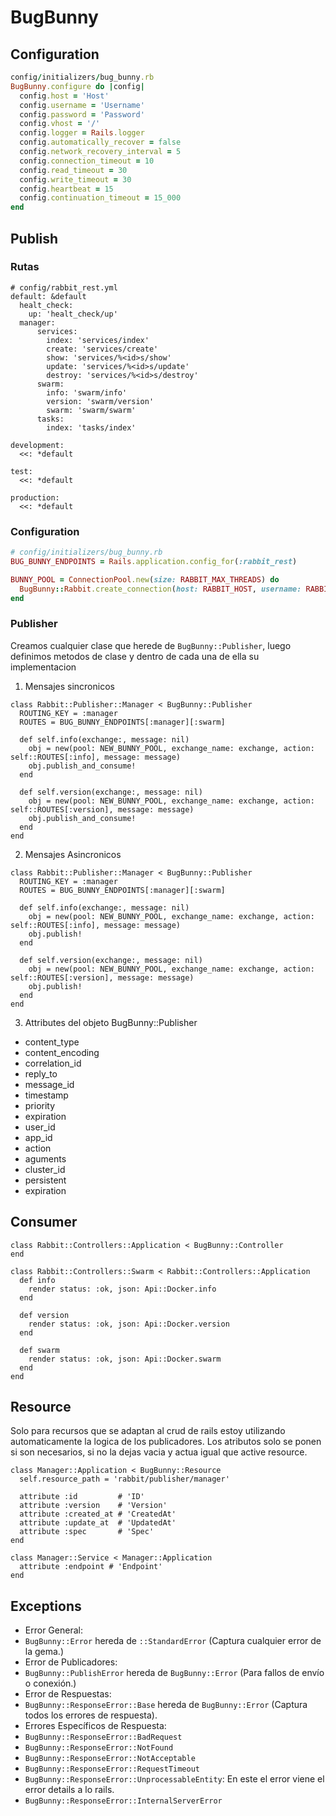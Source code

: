 # BugBunny

## Configuration

```ruby
config/initializers/bug_bunny.rb
BugBunny.configure do |config|
  config.host = 'Host'
  config.username = 'Username'
  config.password = 'Password'
  config.vhost = '/'
  config.logger = Rails.logger
  config.automatically_recover = false
  config.network_recovery_interval = 5
  config.connection_timeout = 10
  config.read_timeout = 30
  config.write_timeout = 30
  config.heartbeat = 15
  config.continuation_timeout = 15_000
end
```

## Publish

### Rutas

```
# config/rabbit_rest.yml
default: &default
  healt_check:
    up: 'healt_check/up'
  manager:
      services:
        index: 'services/index'
        create: 'services/create'
        show: 'services/%<id>s/show'
        update: 'services/%<id>s/update'
        destroy: 'services/%<id>s/destroy'
      swarm:
        info: 'swarm/info'
        version: 'swarm/version'
        swarm: 'swarm/swarm'
      tasks:
        index: 'tasks/index'

development:
  <<: *default

test:
  <<: *default

production:
  <<: *default

```

### Configuration

```ruby
# config/initializers/bug_bunny.rb
BUG_BUNNY_ENDPOINTS = Rails.application.config_for(:rabbit_rest)

BUNNY_POOL = ConnectionPool.new(size: RABBIT_MAX_THREADS) do
  BugBunny::Rabbit.create_connection(host: RABBIT_HOST, username: RABBIT_USER, password: RABBIT_PASS, vhost: RABBIT_VIRTUAL_HOST)
end
```

### Publisher

Creamos cualquier clase que herede de `BugBunny::Publisher`, luego definimos metodos de clase y dentro de cada una de ella su implementacion

1. Mensajes sincronicos

```
class Rabbit::Publisher::Manager < BugBunny::Publisher
  ROUTING_KEY = :manager
  ROUTES = BUG_BUNNY_ENDPOINTS[:manager][:swarm]

  def self.info(exchange:, message: nil)
    obj = new(pool: NEW_BUNNY_POOL, exchange_name: exchange, action: self::ROUTES[:info], message: message)
    obj.publish_and_consume!
  end

  def self.version(exchange:, message: nil)
    obj = new(pool: NEW_BUNNY_POOL, exchange_name: exchange, action: self::ROUTES[:version], message: message)
    obj.publish_and_consume!
  end
end
```

2. Mensajes Asincronicos

```
class Rabbit::Publisher::Manager < BugBunny::Publisher
  ROUTING_KEY = :manager
  ROUTES = BUG_BUNNY_ENDPOINTS[:manager][:swarm]

  def self.info(exchange:, message: nil)
    obj = new(pool: NEW_BUNNY_POOL, exchange_name: exchange, action: self::ROUTES[:info], message: message)
    obj.publish!
  end

  def self.version(exchange:, message: nil)
    obj = new(pool: NEW_BUNNY_POOL, exchange_name: exchange, action: self::ROUTES[:version], message: message)
    obj.publish!
  end
end
```

3. Attributes del objeto BugBunny::Publisher

- content_type
- content_encoding
- correlation_id
- reply_to
- message_id
- timestamp
- priority
- expiration
- user_id
- app_id
- action
- aguments
- cluster_id
- persistent
- expiration

## Consumer

```
class Rabbit::Controllers::Application < BugBunny::Controller
end

class Rabbit::Controllers::Swarm < Rabbit::Controllers::Application
  def info
    render status: :ok, json: Api::Docker.info
  end

  def version
    render status: :ok, json: Api::Docker.version
  end

  def swarm
    render status: :ok, json: Api::Docker.swarm
  end
end

```

## Resource
Solo para recursos que se adaptan al crud de rails estoy utilizando automaticamente la logica de los publicadores. Los atributos solo se ponen si son necesarios, si no la dejas vacia y actua igual que active resource.

```
class Manager::Application < BugBunny::Resource
  self.resource_path = 'rabbit/publisher/manager'

  attribute :id         # 'ID'
  attribute :version    # 'Version'
  attribute :created_at # 'CreatedAt'
  attribute :update_at  # 'UpdatedAt'
  attribute :spec       # 'Spec'
end

class Manager::Service < Manager::Application
  attribute :endpoint # 'Endpoint'
end

```

## Exceptions
- Error General:
 - `BugBunny::Error` hereda de `::StandardError` (Captura cualquier error de la gema.)
- Error de Publicadores:
 - `BugBunny::PublishError` hereda de `BugBunny::Error` (Para fallos de envío o conexión.)
- Error de Respuestas:
 - `BugBunny::ResponseError::Base` hereda de `BugBunny::Error` (Captura todos los errores de respuesta).
- Errores Específicos de Respuesta:
 - `BugBunny::ResponseError::BadRequest`
 - `BugBunny::ResponseError::NotFound`
 - `BugBunny::ResponseError::NotAcceptable`
 - `BugBunny::ResponseError::RequestTimeout`
 - `BugBunny::ResponseError::UnprocessableEntity`: En este el error viene el error details a lo rails.
 - `BugBunny::ResponseError::InternalServerError`
